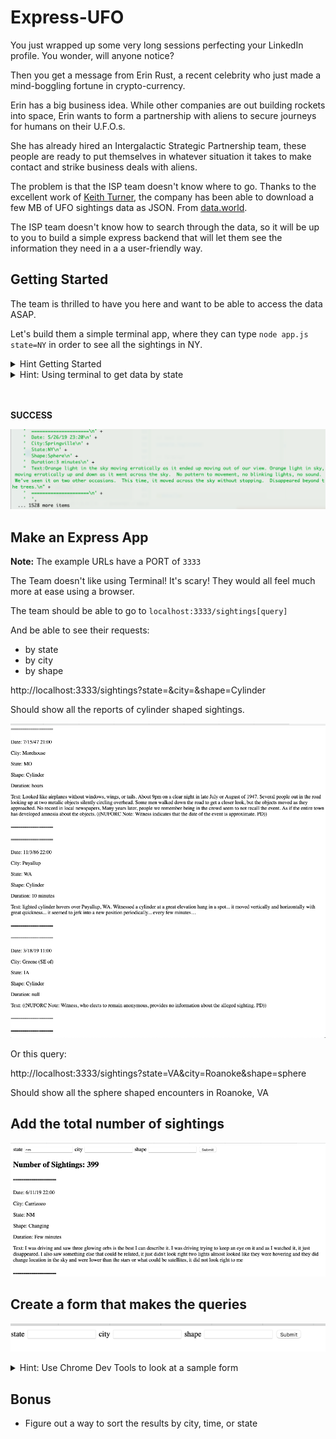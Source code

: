 # Express-UFO

You just wrapped up some very long sessions perfecting your LinkedIn profile. You wonder, will anyone notice?

Then you get a message from Erin Rust, a recent celebrity who just made a mind-boggling fortune in crypto-currency.

Erin has a big business idea. While other companies are out building rockets into space, Erin wants to form a partnership with aliens to secure journeys for humans on their U.F.O.s.

She has already hired an Intergalactic Strategic Partnership team, these people are ready to put themselves in whatever situation it takes to make contact and strike business deals with aliens.

The problem is that the ISP team doesn't know where to go. Thanks to the excellent work of [Keith Turner](https://data.world/khturner), the company has been able to download a few MB of UFO sightings data as JSON. From [data.world](https://data.world/khturner/national-ufo-reporting-center-reports).

The ISP team doesn't know how to search through the data, so it will be up to you to build a simple express backend that will let them see the information they need in a a user-friendly way.

## Getting Started

The team is thrilled to have you here and want to be able to access the data ASAP.

Let's build them a simple terminal app, where they can type
`node app.js state=NY` in order to see all the sightings in NY.

<details><summary>Hint Getting Started</summary>

1. `touch app.js`
1. require the `nuforc_reports.json` file

```js
// access the data in this file
const sightingsData = require("./sightings.json");

// test it
console.log(sightingsData[0]);

// expected output
// { date: '1/31/15 22:00',
//  city: 'Lancaster',
//  state: 'CA',
//  shape: 'Sphere',
//  duration: 'several minutes',
// description: 'Orange lights.' }
```

</details>

<details><summary>Hint: Using terminal to get data by state</summary>

1. `touch app.js`
1. require the `nuforc_reports.json` file

```js
// access the argument
const state = process.argv[2];

// test it
console.log(state);

// Terminal
// node app.js state=NY
// expected output
// state=NY
```

</details>

<br />
<br />

**SUCCESS**

![](./assets/terminal_output.png)

## Make an Express App

**Note:** The example URLs have a PORT of `3333`

The Team doesn't like using Terminal! It's scary! They would all feel much more at ease using a browser.

The team should be able to go to `localhost:3333/sightings[query]`

And be able to see their requests:

- by state
- by city
- by shape

http://localhost:3333/sightings?state=&city=&shape=Cylinder

Should show all the reports of cylinder shaped sightings.

![](./assets/html_output.png)

Or this query:

http://localhost:3333/sightings?state=VA&city=Roanoke&shape=sphere

Should show all the sphere shaped encounters in Roanoke, VA

## Add the total number of sightings

![](./assets/num_sightings.png)

## Create a form that makes the queries

![](./assets/form.png)

<details><summary>Hint: Use Chrome Dev Tools to look at a sample form</summary>

![](./assets/form_hint.png)

</details>

## Bonus

- Figure out a way to sort the results by city, time, or state
